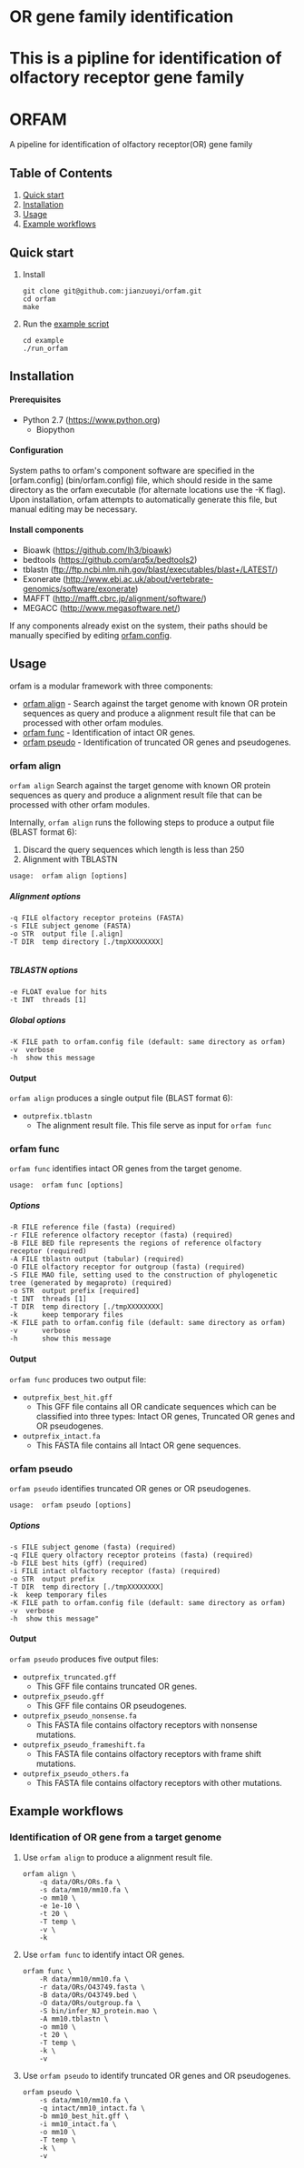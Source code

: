 # OR gene family identification
This is a pipline for identification of olfactory receptor gene family
=======
ORFAM
=====
A pipeline for identification of olfactory receptor(OR) gene family

## Table of Contents
1. [Quick start](#quick-start)
2. [Installation](#installation)
3. [Usage](#usage)
4. [Example workflows](#example-workflows)

## Quick start
1. Install
	```
	git clone git@github.com:jianzuoyi/orfam.git
	cd orfam
	make
	```
	
2. Run the [example script](example/run_orfam.sh)
	```
	cd example
	./run_orfam
	```

## Installation
#### Prerequisites
* Python 2.7 (https://www.python.org)
	* Biopython 
		
#### Configuration
System paths to orfam's component software are specified in the [orfam.config] (bin/orfam.config) file, which should reside in the same directory as the orfam executable (for alternate locations use the -K flag). Upon installation, orfam attempts to automatically generate this file, but manual editing may be necessary.

#### Install components
* Bioawk (https://github.com/lh3/bioawk)
* bedtools (https://github.com/arq5x/bedtools2)
* tblastn (ftp://ftp.ncbi.nlm.nih.gov/blast/executables/blast+/LATEST/)
* Exonerate (http://www.ebi.ac.uk/about/vertebrate-genomics/software/exonerate)
* MAFFT (http://mafft.cbrc.jp/alignment/software/)
* MEGACC (http://www.megasoftware.net/)

If any components already exist on the system, their paths should be manually specified by editing [orfam.config](bin/orfam.config).

## Usage
orfam is a modular framework with three components:

* [orfam align](#orfam-align) - Search against the target genome with known OR protein sequences as query and produce a alignment result file that can be processed with other orfam modules.
* [orfam func](#orfam-func) - Identification of intact OR genes.
* [orfam pseudo](#orfam-pseudo) - Identification of truncated OR genes and pseudogenes.


### orfam align
`orfam align` Search against the target genome with known OR protein sequences as query and produce a alignment result file that can be processed with other orfam modules.

Internally, `orfam align` runs the following steps to produce a output file (BLAST format 6):

1. Discard the query sequences which length is less than 250
2. Alignment with TBLASTN

```
usage:	orfam align [options]
```

##### Alignment options
```
-q FILE olfactory receptor proteins (FASTA)
-s FILE subject genome (FASTA)
-o STR 	output file [.align]
-T DIR 	temp directory [./tmpXXXXXXXX]
 
```

##### TBLASTN options
```
-e FLOAT evalue for hits
-t INT 	threads [1]
```

##### Global options
```
-K FILE path to orfam.config file (default: same directory as orfam)
-v 	verbose
-h 	show this message
```

#### Output
`orfam align` produces a single output file (BLAST format 6):

* `outprefix.tblastn` 
	* The alignment result file. This file serve as input for `orfam func`
	
### orfam func
`orfam func` identifies intact OR genes from the target genome.

```
usage:	orfam func [options]
```

##### Options

```
-R FILE reference file (fasta) (required)
-r FILE reference olfactory receptor (fasta) (required)
-B FILE BED file represents the regions of reference olfactory receptor (required)
-A FILE tblastn output (tabular) (required)
-O FILE olfactory receptor for outgroup (fasta) (required)
-S FILE MAO file, setting used to the construction of phylogenetic tree (generated by megaproto) (required)
-o STR 	output prefix [required]
-t INT  threads [1]
-T DIR 	temp directory [./tmpXXXXXXXX]
-k 		keep temporary files
-K FILE path to orfam.config file (default: same directory as orfam)
-v 		verbose
-h 		show this message
```

#### Output
`orfam func` produces two output file:

* `outprefix_best_hit.gff`
	* This GFF file contains all OR candicate sequences which can be classified into three types: Intact OR genes, Truncated OR genes and OR pseudogenes.
* `outprefix_intact.fa`
	* This FASTA file contains all Intact OR gene sequences.


### orfam pseudo
`orfam pseudo` identifies truncated OR genes or OR pseudogenes.

```
usage:	orfam pseudo [options]
```

##### Options
```
-s FILE subject genome (fasta) (required)
-q FILE query olfactory receptor proteins (fasta) (required)
-b FILE best hits (gff) (required)
-i FILE intact olfactory receptor (fasta) (required)
-o STR 	output prefix
-T DIR 	temp directory [./tmpXXXXXXXX]
-k 	keep temporary files
-K FILE path to orfam.config file (default: same directory as orfam)
-v 	verbose
-h 	show this message"
```

#### Output
`orfam pseudo` produces five output files:

* `outprefix_truncated.gff`
	* This GFF file contains truncated OR genes.
* `outprefix_pseudo.gff`
	* This GFF file contains OR pseudogenes.
* `outprefix_pseudo_nonsense.fa`
	* This FASTA file contains olfactory receptors with nonsense mutations.
* `outprefix_pseudo_frameshift.fa`
	* This FASTA file contains olfactory receptors with frame shift mutations.
* `outprefix_pseudo_others.fa`
	* This FASTA file contains olfactory receptors with other mutations.

## Example workflows
### Identification of OR gene from a target genome
1. Use `orfam align` to produce a alignment result file.

	```
   orfam align \
    	-q data/ORs/ORs.fa \
    	-s data/mm10/mm10.fa \
    	-o mm10 \
    	-e 1e-10 \
    	-t 20 \
    	-T temp \
    	-v \
    	-k
	```
2. Use `orfam func` to identify intact OR genes.
	
	```
	orfam func \
    	-R data/mm10/mm10.fa \
    	-r data/ORs/O43749.fasta \
    	-B data/ORs/O43749.bed \
    	-O data/ORs/outgroup.fa \
    	-S bin/infer_NJ_protein.mao \
    	-A mm10.tblastn \
    	-o mm10 \
    	-t 20 \
    	-T temp \
    	-k \
    	-v
	```
3. Use `orfam pseudo` to identify truncated OR genes and OR pseudogenes.
	
	```
	orfam pseudo \
    	-s data/mm10/mm10.fa \
    	-q intact/mm10_intact.fa \
    	-b mm10_best_hit.gff \
    	-i mm10_intact.fa \
    	-o mm10 \
    	-T temp \
    	-k \
    	-v
	```
